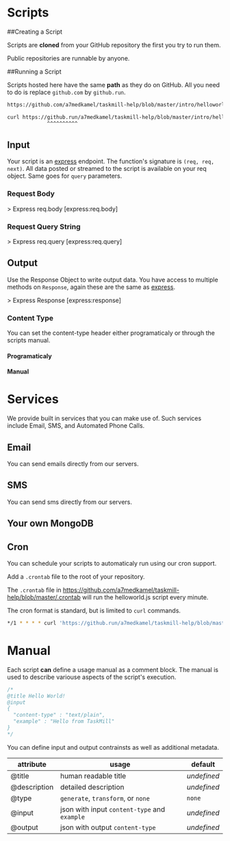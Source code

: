 Scripts
=======

##Creating a Script

Scripts are **cloned** from your GitHub repository the first you try to run them.

Public repositories are runnable by anyone.

<div class='tm-embed' src='/a7medkamel/taskmill-help/blob/master/intro/helloworld.js' />

##Running a Script

Scripts hosted here have the same **path** as they do on GitHub. All you need to do is replace `github.com` by `github.run`.

```bash
https://github.com/a7medkamel/taskmill-help/blob/master/intro/helloworld.js
```

```bash
curl https://github.run/a7medkamel/taskmill-help/blob/master/intro/helloworld.js
             ^^^^^^^^^^
```

## Input

Your script is an [express] endpoint. The function's signature is `(req, req, next)`. All data posted or streamed to the script is available on your req object. Same goes for `query` parameters.

### Request Body
<div class='tm-embed' src='/a7medkamel/taskmill-help/blob/master/intro/req-body.js' />
> Express req.body [express:req.body]

### Request Query String
<div class='tm-embed' src='/a7medkamel/taskmill-help/blob/master/intro/req-query.js' />
> Express req.query [express:req.query]

[express]: http://expressjs.com/
[express:req.body]: http://expressjs.com/4x/api.html#req.body
[express:req.query]: http://expressjs.com/4x/api.html#req.query

## Output

Use the Response Object to write output data. You have access to multiple methods on `Response`, again these are the same as [express].

<div class='tm-embed' src='/a7medkamel/taskmill-help/blob/master/intro/helloworld.js' />
> Express Response [express:response]

[express:response]: http://expressjs.com/4x/api.html#response

### Content Type

You can set the content-type header either programaticaly or through the scripts manual.

#### Programaticaly

<div class='tm-embed' src='/a7medkamel/taskmill-help/blob/master/intro/content-type.js' />

#### Manual
<div class='tm-embed' src='/a7medkamel/taskmill-help/blob/master/manual/output.js' />


# Services

We provide built in services that you can make use of. Such services include Email, SMS, and Automated Phone Calls.

## Email

You can send emails directly from our servers.

<div class='tm-embed' src='/a7medkamel/taskmill-help/blob/master/services/email.js' />

## SMS

You can send sms directly from our servers.


<div class='tm-embed' src='/a7medkamel/taskmill-help/blob/master/services/sms.js' />


## Your own MongoDB

<div class='tm-embed' src='/a7medkamel/taskmill-help/blob/master/services/mongodb.js' />

## Cron

You can schedule your scripts to automaticaly run using our cron support.

Add a `.crontab` file to the root of your repository.

The `.crontab` file in https://github.com/a7medkamel/taskmill-help/blob/master/.crontab will run the helloworld.js script every minute.

The cron format is standard, but is limited to `curl` commands.

```bash
*/1 * * * * curl 'https://github.run/a7medkamel/taskmill-help/blob/master/helloworld.js'
```

# Manual
Each script **can** define a usage manual as a comment block. The manual is used to describe variouse aspects of the script's execution.

```javascript
/*
@title Hello World!
@input
{
  "content-type" : "text/plain",
  "example" : "Hello from TaskMill"
}
*/
```

You can define input and output contrainsts as well as additional metadata.

| attribute      | usage                                        | default     |
|----------------|----------------------------------------------|-------------|
| @title         | human readable title                         | *undefined* |
| @description   | detailed description                         | *undefined* |
| @type          | `generate`, `transform`, or `none`           | `none`      |
| @input         | json with input `content-type` and `example` | *undefined* |
| @output        | json with output `content-type`              | *undefined* |

